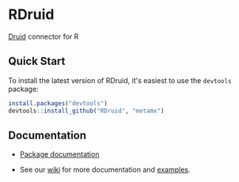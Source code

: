 RDruid
======

[Druid](https://github.com/metamx/druid/wiki) connector for R

## Quick Start

To install the latest version of RDruid, it's easiest to use the `devtools` package:

```r
install.packages("devtools")
devtools::install_github("RDruid", "metamx")
```

## Documentation

* [Package documentation](http://metamx.github.io/RDruid)

* See our [wiki](https://github.com/metamx/RDruid/wiki) for more documentation and [examples](https://github.com/metamx/RDruid/wiki/Examples).

